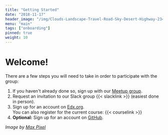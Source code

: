 ```yaml
---
title: "Getting Started"
date: "2018-11-17"
header_image: "/img/Clouds-Landscape-Travel-Road-Sky-Desert-Highway-2340326.jpg"
menu: "main"
tags: ["onboarding"]
pinned: true
weight: 10
---
```


# Welcome!

There are a few steps you will need to take in order to participate with the group:

  1. If you haven't already done so, sign up with our [Meetup group](https://www.meetup.com/Portland-Python-Pirates/).
  2. Request an invitation to our Slack group {{< slacklink >}} (easiest done in person).
  3. Sign up for an account on [Edx.org](https://edx.org/). <br/>
    You can also register for the current course: {{< courselink >}}
  4. **Optional:** Sign up for an account on [GitHub](https://www.github.com).



_Image by [Max Pixel](https://www.maxpixel.net/Clouds-Landscape-Travel-Road-Sky-Desert-Highway-2340326)_
